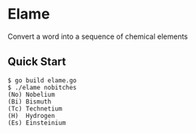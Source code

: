 # Elame
Convert a word into a sequence of chemical elements

## Quick Start
```console
$ go build elame.go
$ ./elame nobitches
(No) Nobelium
(Bi) Bismuth
(Tc) Technetium
(H)  Hydrogen
(Es) Einsteinium
```
